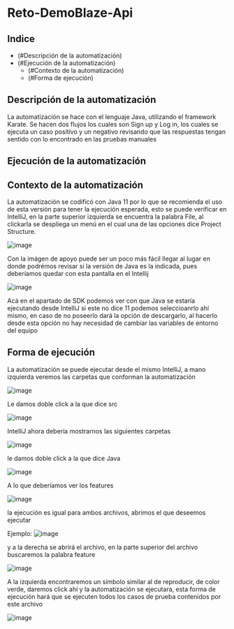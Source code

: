 # Reto-DemoBlaze-Api

## Indice

- (#Descripción de la automatización)
- (#Ejecución de la automatización)
  - (#Contexto de la automatización)
  - (#Forma de ejecución)

## Descripción de la automatización

La automatización se hace con el lenguaje Java, utilizando el framework Karate.
Se hacen dos flujos los cuales son Sign up y Log in, los cuales se ejecuta un caso positivo y un negativo revisando que las respuestas tengan sentido con lo encontrado en las pruebas manuales

## Ejecución de la automatización

## Contexto de la automatización

La automatización se codificó con Java 11 por lo que se recomienda el uso de esta versión para tener la ejecución esperada, esto se puede verificar en IntelliJ, en la parte superior izquierda se encuentra la palabra File, al clickarla se despliega un menú en el cual una de las opciones dice Project Structure.

![image](https://github.com/user-attachments/assets/dbcf1a51-3398-453f-a50c-d78ab04e8ae9)

Con la imágen de apoyo puede ser un poco más fácil llegar al lugar en donde podrémos revisar si la versión de Java es la indicada, pues deberíamos quedar con esta pantalla en el Intellij

![image](https://github.com/user-attachments/assets/c198cd05-a9a1-4a95-aafc-3cf21dc8ee76)

Acá en el apartado de SDK podemos ver con que Java se estaría ejecutando desde IntelliJ si este no dice 11 podemos seleccioanrlo ahí mismo, en caso de no poseerlo dará la opción de descargarlo, al hacerlo desde esta opción no hay necesidad de cambiar las variables de entorno del equipo

## Forma de ejecución

La automatización se puede ejecutar desde el mismo IntelliJ, a mano izquierda veremos las carpetas que conforman la automatización

![image](https://github.com/user-attachments/assets/e49e3c8e-6dd4-42a9-bdbf-19ba1911f92f)

Le damos doble click a la que dice src

![image](https://github.com/user-attachments/assets/96e5db64-7080-464e-aa78-8ae8671f6cf7)

IntelliJ ahora debería mostrarnos las siguientes carpetas

![image](https://github.com/user-attachments/assets/e1528b44-9335-4bbc-8062-c81f211b2594)

le damos doble click a la que dice Java

![image](https://github.com/user-attachments/assets/5aecaeef-cb09-43f0-8470-dc536a0866f2)

A lo que deberíamos ver los features

![image](https://github.com/user-attachments/assets/852b8e36-0cec-4646-ae22-10a6fcea8abf)

la ejecución es igual para ambos archivos, abrimos el que deseemos ejecutar

Ejemplo:
![image](https://github.com/user-attachments/assets/b244aab7-d26a-483f-937b-90853d75aa00)

y a la derecha se abrirá el archivo, en la parte superior del archivo buscaremos la palabra feature

![image](https://github.com/user-attachments/assets/11fdaf44-ff54-4eb5-a12c-f3e6331efb41)

A la izquierda encontraremos un simbolo similar al de reproducir, de color verde, daremos click ahí y la automatización se ejecutara, esta forma de ejecución hará que se ejecuten todos los casos de prueba contenidos por este archivo

![image](https://github.com/user-attachments/assets/2f0488d7-0b13-4bc5-ad15-7dcc2ab4242f)








